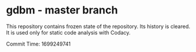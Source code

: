 # gdbm - master branch

This repository contains frozen state of the repository.
Its history is cleared. It is used only for static code
analysis with Codacy.

Commit Time: 1699249741